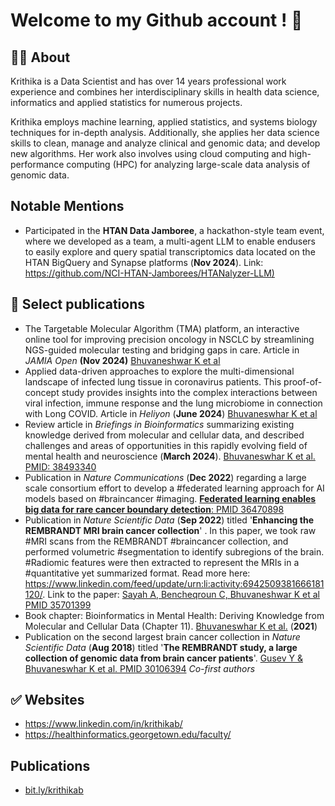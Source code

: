 # Welcome to my Github account !  👋

## 🙋‍♀️ About 

Krithika is a Data Scientist and has over 14 years professional work experience and combines her interdisciplinary skills in health data science, informatics and applied statistics for numerous projects. 

Krithika employs machine learning, applied statistics, and systems biology techniques for in-depth analysis. Additionally, she applies her data science skills to clean, manage and analyze clinical and genomic data; and develop new algorithms. Her work also involves using cloud computing and high-performance computing (HPC) for analyzing large-scale data analysis of genomic data. 

## Notable Mentions
* Participated in the **HTAN Data Jamboree**, a hackathon-style team event, where we developed as a team, a multi-agent LLM to enable endusers to easily explore and query spatial transcriptomics data located on the HTAN BigQuery and Synapse platforms (**Nov 2024**). Link: [https://github.com/NCI-HTAN-Jamborees/HTANalyzer-LLM)](https://github.com/NCI-HTAN-Jamborees/HTANalyzer-LLM)

## 🌈 Select publications
* The Targetable Molecular Algorithm (TMA) platform, an interactive online tool for improving precision oncology in NSCLC by streamlining NGS-guided molecular testing and bridging gaps in care. Article in *JAMIA Open* **(Nov 2024)** [Bhuvaneshwar K et al](https://academic.oup.com/jamiaopen/article/7/4/ooae124/7879472)
* Applied data-driven approaches to explore the multi-dimensional landscape of infected lung tissue in coronavirus patients. This proof-of-concept study provides insights into the complex interactions between viral infection, immune response and the lung microbiome in connection with Long COVID. Article in *Heliyon* (**June 2024**) [Bhuvaneswhar K et al](https://www.sciencedirect.com/science/article/pii/S2405844024088030)
* Review article in *Briefings in Bioinformatics* summarizing existing knowledge derived from molecular and cellular data, and described challenges and areas of opportunities in this rapidly evolving field of mental health and neuroscience (**March 2024**). [Bhuvaneswhar K et al. PMID: 38493340](https://www.linkedin.com/posts/krithikab_mentalhealth-neuroscience-bioinformatics-activity-7179443723108274180-OppK?utm_source=share&utm_medium=member_desktop)
* Publication in *Nature Communications* (**Dec 2022**) regarding a large scale consortium effort to develop a #federated learning approach for AI models based on #braincancer #imaging. [**Federated learning enables big data for rare cancer boundary detection**: PMID 36470898](https://www.linkedin.com/feed/update/urn:li:activity:7005624780414480384/)
* Publication in *Nature Scientific Data* (**Sep 2022**) titled '**Enhancing the REMBRANDT MRI brain cancer collection**' . In this paper, we took raw #MRI scans from the REMBRANDT #braincancer collection, and performed volumetric #segmentation to identify subregions of the brain. #Radiomic features were then extracted to represent the MRIs in a #quantitative yet summarized format.  Read more here: https://www.linkedin.com/feed/update/urn:li:activity:6942509381666181120/. Link to the paper: [Sayah A, Bencheqroun C, Bhuvaneshwar K et al PMID 35701399](https://pubmed.ncbi.nlm.nih.gov/35701399/)
* Book chapter: Bioinformatics in Mental Health: Deriving Knowledge from Molecular and Cellular Data (Chapter 11). [Bhuvaneswhar K et al.](https://www.springer.com/gp/book/9783030) (**2021**)
* Publication on the second largest brain cancer collection in *Nature Scientific Data* (**Aug 2018**) titled '**The REMBRANDT study, a large collection of genomic data from brain cancer patients**'. [Gusev Y & Bhuvaneswhar K et al. PMID 30106394](https://www.nature.com/articles/sdata2018158) _Co-first authors_

## ✅ Websites 
* https://www.linkedin.com/in/krithikab/
* https://healthinformatics.georgetown.edu/faculty/

## Publications
* [bit.ly/krithikab](https://bit.ly/krithikab)
